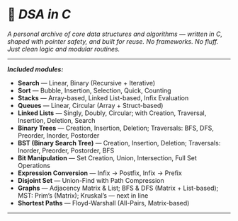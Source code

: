 # 🧩 _DSA in C_

_A personal archive of core data structures and algorithms — written in C, shaped with pointer safety, and built for reuse. No frameworks. No fluff. Just clean logic and modular routines._

---

**_Included modules:_**
- **Search** — Linear, Binary (Recursive + Iterative)  
- **Sort** — Bubble, Insertion, Selection, Quick, Counting  
- **Stacks** — Array-based, Linked List-based, Infix Evaluation  
- **Queues** — Linear, Circular (Array + Struct-based)  
- **Linked Lists** — Singly, Doubly, Circular; with Creation, Traversal, Insertion, Deletion, Search  
- **Binary Trees** — Creation, Insertion, Deletion; Traversals: BFS, DFS, Preorder, Inorder, Postorder  
- **BST (Binary Search Tree)** — Creation, Insertion, Deletion; Traversals: Inorder, Preorder, Postorder, BFS  
- **Bit Manipulation** — Set Creation, Union, Intersection, Full Set Operations  
- **Expression Conversion** — Infix → Postfix, Infix → Prefix  
- **Disjoint Set** — Union-Find with Path Compression  
- **Graphs** — Adjacency Matrix & List; BFS & DFS (Matrix + List-based); MST: Prim’s (Matrix); Kruskal’s — next in line
- **Shortest Paths** — Floyd-Warshall (All-Pairs, Matrix-based) 
---
